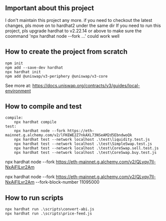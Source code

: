 ## Important about this project

I don't maintain this project any more. if you need to checkout the latest changes, pls move on to hardhat2 under the same dir
If you need to run this project, pls upgrade hardhat to v2.22.14 or above to make sure
the coommand 'npx hardhat node --fork ...' could work well

## How to create the project from scratch

```
npm init
npm add --save-dev hardhat
npx hardhat init
npm add @uniswap/v3-periphery @uniswap/v3-core
```

See more at: https://docs.uniswap.org/contracts/v3/guides/local-environment

## How to compile and test

```
compile:
    npx hardhat compile
test:
    npx hardhat node --fork https://eth-mainnet.g.alchemy.com/v2/lFKEWE2Z7nkAXL73NSeAM2d5EbndwoQk
    npx hardhat test --network localhost .\test\liquidity.test.js
    npx hardhat test --network localhost .\test\SimpleSwap.test.js
    npx hardhat test --network localhost .\test\CoreSwap.sell.test.js
    npx hardhat test --network localhost .\test\CoreSwap.buy.test.js
```

npx hardhat node --fork https://eth-mainnet.g.alchemy.com/v2/QLyqy7ll-NxAiFILvr2Am

npx hardhat node --fork https://eth-mainnet.g.alchemy.com/v2/QLyqy7ll-NxAiFILvr2Am --fork-block-number 11095000

## How to run scripts

```
npx hardhat run .\scripts\convert-abi.js
npx hardhat run .\scripts\price-feed.js
```
